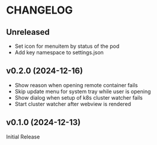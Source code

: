 # CHANGELOG

## Unreleased

- Set icon for menuitem by status of the pod
- Add key namespace to settings.json

## v0.2.0 (2024-12-16)

- Show reason when opening remote container fails
- Skip update menu for system tray while user is opening
- Show dialog when setup of k8s cluster watcher fails
- Start cluster watcher after webview is rendered

## v0.1.0 (2024-12-13)

Initial Release
